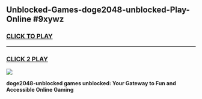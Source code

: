 
## Unblocked-Games-doge2048-unblocked-Play-Online #9xywz
<h3>
<a href="https://news.freeplayer.one?title=doge2048-unblocked&ref=3">CLICK TO PLAY</a></h3>
<hr>

<h3>
<a href="https://news.freeplayer.one?title=doge2048-unblocked&ref=3">CLICK 2 PLAY</a>
  
</h3>

<a href="https://news.freeplayer.one?title=doge2048-unblocked&ref=3"><img src="https://clearcache.store/games.png"></a>


**doge2048-unblocked games unblocked: Your Gateway to Fun and Accessible Online Gaming**

